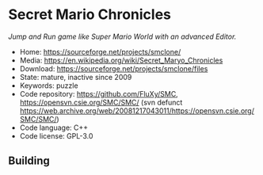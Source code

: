 # Secret Mario Chronicles

_Jump and Run game like Super Mario World with an advanced Editor._

- Home: https://sourceforge.net/projects/smclone/
- Media: https://en.wikipedia.org/wiki/Secret_Maryo_Chronicles
- Download: https://sourceforge.net/projects/smclone/files
- State: mature, inactive since 2009
- Keywords: puzzle
- Code repository: https://github.com/FluXy/SMC, https://opensvn.csie.org/SMC/SMC/ (svn defunct https://web.archive.org/web/20081217043011/https://opensvn.csie.org/SMC/SMC/)
- Code language: C++
- Code license: GPL-3.0

## Building

